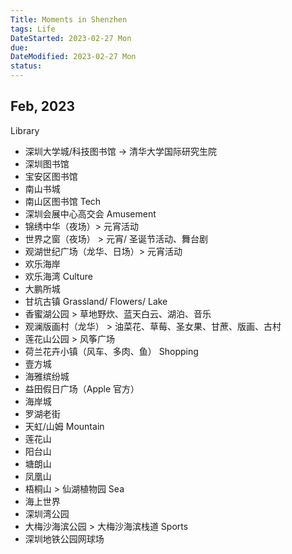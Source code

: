 ```yaml
---
Title: Moments in Shenzhen
tags: Life
DateStarted: 2023-02-27 Mon
due:
DateModified: 2023-02-27 Mon
status:
---
```


## Feb, 2023

Library

- 深圳大学城/科技图书馆 -> 清华大学国际研究生院
- 深圳图书馆
- 宝安区图书馆
- 南山书城
- 南山区图书馆
  Tech
- 深圳会展中心高交会
  Amusement
- 锦绣中华（夜场）> 元宵活动
- 世界之窗（夜场） > 元宵/ 圣诞节活动、舞台剧
- 观湖世纪广场（龙华、日场）> 元宵活动
- 欢乐海岸
- 欢乐海湾
  Culture
- 大鹏所城
- 甘坑古镇
  Grassland/ Flowers/ Lake
- 香蜜湖公园 > 草地野炊、蓝天白云、湖泊、音乐
- 观澜版画村（龙华） > 油菜花、草莓、圣女果、甘蔗、版画、古村
- 莲花山公园 > 风筝广场
- 荷兰花卉小镇（风车、多肉、鱼）
  Shopping
- 壹方城
- 海雅缤纷城
- 益田假日广场（Apple 官方）
- 海岸城
- 罗湖老街
- 天虹/山姆
  Mountain
- 莲花山
- 阳台山
- 塘朗山
- 凤凰山
- 梧桐山 > 仙湖植物园
  Sea
- 海上世界
- 深圳湾公园
- 大梅沙海滨公园 > 大梅沙海滨栈道
  Sports
- 深圳地铁公园网球场
